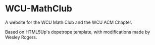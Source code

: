# WCU-MathClub
A website for the WCU Math Club and the WCU ACM Chapter. 


Based on HTML5Up's dopetrope template, with modifications made by Wesley Rogers.

